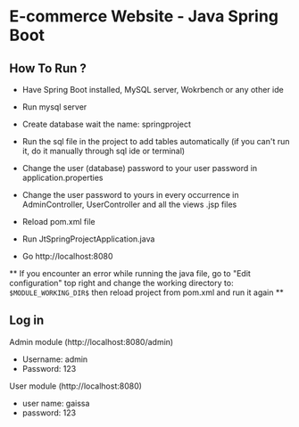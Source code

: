 # E-commerce Website - Java Spring Boot

## How To Run ?

- Have Spring Boot installed,  MySQL server, Wokrbench or any other ide


- Run mysql server


- Create database wait the name: springproject


- Run the sql file in the project to add tables automatically (if you can't run it, do it manually through sql ide or terminal)


- Change the user (database) password to your user password in application.properties


- Change the user password to yours in every occurrence in AdminController, UserController and all the views .jsp files


- Reload pom.xml file


- Run JtSpringProjectApplication.java


- Go http://localhost:8080 



** If you encounter an error while running the java file, go to "Edit configuration" top right and change the working directory to: ```$MODULE_WORKING_DIR$``` then reload project from pom.xml and run it again **


## Log in 
Admin module (http://localhost:8080/admin) 
-  Username: admin
-  Password: 123

  User module (http://localhost:8080)
-  user name: gaissa
-  password: 123

